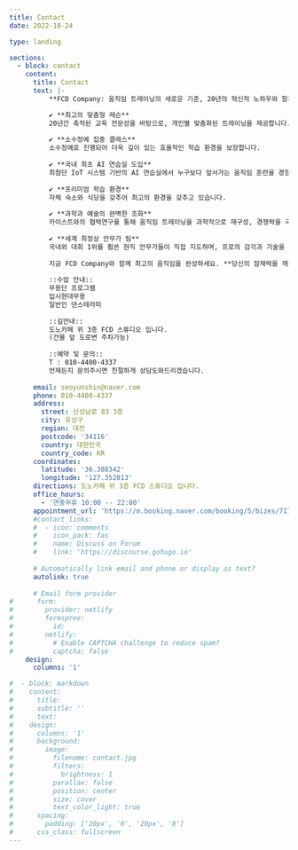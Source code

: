 ```yaml
---
title: Contact
date: 2022-10-24

type: landing

sections:
  - block: contact
    content:
      title: Contact
      text: |-
          **FCD Company: 움직임 트레이닝의 새로운 기준, 20년의 혁신적 노하우와 함께!**  

          ✔ **최고의 맞춤형 레슨**  
          20년간 축적된 교육 전문성을 바탕으로, 개인별 맞춤화된 트레이닝을 제공합니다.  
          
          ✔ **소수정예 집중 클래스**  
          소수정예로 진행되어 더욱 깊이 있는 효율적인 학습 환경을 보장합니다.  
          
          ✔ **국내 최초 AI 연습실 도입**  
          최첨단 IoT 시스템 기반의 AI 연습실에서 누구보다 앞서가는 움직임 훈련을 경험하세요.
          
          ✔ **프리미엄 학습 환경**  
          자체 숙소와 식당을 갖추어 최고의 환경을 갖추고 있습니다.
          
          ✔ **과학과 예술의 완벽한 조화**  
          카이스트와의 협력연구를 통해 움직임 트레이닝을 과학적으로 재구성, 경쟁력을 극대화합니다.  
          
          ✔ **세계 최정상 안무가 팀**  
          국내외 대회 1위를 휩쓴 현직 안무가들이 직접 지도하며, 프로의 감각과 기술을 전수합니다.  
          
          지금 FCD Company와 함께 최고의 움직임을 완성하세요. **당신의 잠재력을 깨우는 그 순간, 우리가 함께합니다.**
          
          ::수업 안내::
          무용단 프로그램
          입시현대무용
          일반인 댄스테라피
          
          ::길안내::
          도노카페 위 3층 FCD 스튜디오 입니다.
          (건물 앞 도로변 주차가능)
          
          ::예약 및 문의::
          T : 010-4400-4337
          언제든지 문의주시면 친절하게 상담도와드리겠습니다.
    
      email: seoyunshin@naver.com
      phone: 010-4400-4337
      address:
        street: 신성남로 83 3층
        city: 유성구
        region: 대전
        postcode: '34116'
        country: 대한민국
        country_code: KR
      coordinates:
        latitude: '36.388342'
        longitude: '127.352813'
      directions: 도노카페 위 3층 FCD 스튜디오 입니다.
      office_hours:
        - '연중무휴 10:00 -- 22:00'
      appointment_url: 'https://m.booking.naver.com/booking/5/bizes/717486/items/4481110?theme=place&service-target=map-pc&lang=ko&area=bmp&map-search=1'
      #contact_links:
      #  - icon: comments
      #    icon_pack: fas
      #    name: Discuss on Forum
      #    link: 'https://discourse.gohugo.io'
    
      # Automatically link email and phone or display as text?
      autolink: true
    
      # Email form provider
#      form:
#        provider: netlify
#        formspree:
#          id:
#        netlify:
#          # Enable CAPTCHA challenge to reduce spam?
#          captcha: false
    design:
      columns: '1'

#  - block: markdown
#    content:
#      title:
#      subtitle: ''
#      text:
#    design:
#      columns: '1'
#      background:
#        image: 
#          filename: contact.jpg
#          filters:
#            brightness: 1
#          parallax: false
#          position: center
#          size: cover
#          text_color_light: true
#      spacing:
#        padding: ['20px', '0', '20px', '0']
#      css_class: fullscreen
---
```

